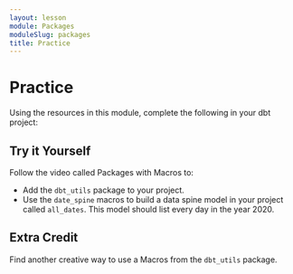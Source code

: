 ```yaml
---
layout: lesson
module: Packages
moduleSlug: packages
title: Practice
---
```


# Practice 
Using the resources in this module, complete the following in your dbt project:

## Try it Yourself
Follow the video called Packages with Macros to:
- Add the `dbt_utils` package to your project.
- Use the `date_spine` macros to build a data spine model in your project called `all_dates`.  This model should list every day in the year 2020.

## Extra Credit
Find another creative way to use a Macros from the `dbt_utils` package.